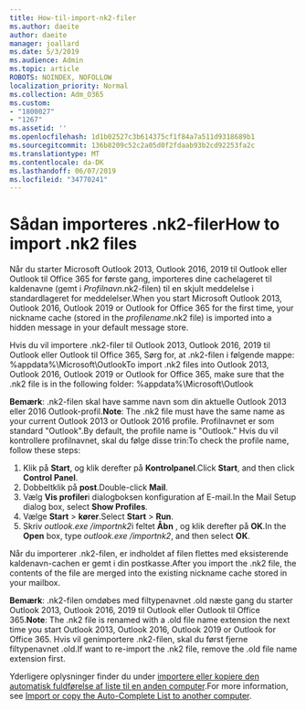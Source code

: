 ```yaml
---
title: How-til-import-nk2-filer
ms.author: daeite
author: daeite
manager: joallard
ms.date: 5/3/2019
ms.audience: Admin
ms.topic: article
ROBOTS: NOINDEX, NOFOLLOW
localization_priority: Normal
ms.collection: Adm_O365
ms.custom:
- "1800027"
- "1267"
ms.assetid: ''
ms.openlocfilehash: 1d1b02527c3b614375cf1f84a7a511d9318689b1
ms.sourcegitcommit: 136b8209c52c2a05d0f2fdaab93b2cd92253fa2c
ms.translationtype: MT
ms.contentlocale: da-DK
ms.lasthandoff: 06/07/2019
ms.locfileid: "34770241"
---
```

# <a name="how-to-import-nk2-files"></a><span data-ttu-id="c6950-102">Sådan importeres .nk2-filer</span><span class="sxs-lookup"><span data-stu-id="c6950-102">How to import .nk2 files</span></span> 

<span data-ttu-id="c6950-103">Når du starter Microsoft Outlook 2013, Outlook 2016, 2019 til Outlook eller Outlook til Office 365 for første gang, importeres dine cachelageret til kaldenavne (gemt i *Profilnavn*.nk2-filen) til en skjult meddelelse i standardlageret for meddelelser.</span><span class="sxs-lookup"><span data-stu-id="c6950-103">When you start Microsoft Outlook 2013, Outlook 2016, Outlook 2019 or Outlook for Office 365 for the first time, your nickname cache (stored in the *profilename*.nk2 file) is imported into a hidden message in your default message store.</span></span>

<span data-ttu-id="c6950-104">Hvis du vil importere .nk2-filer til Outlook 2013, Outlook 2016, 2019 til Outlook eller Outlook til Office 365, Sørg for, at .nk2-filen i følgende mappe: %appdata%\Microsoft\Outlook</span><span class="sxs-lookup"><span data-stu-id="c6950-104">To import .nk2 files into Outlook 2013, Outlook 2016, Outlook 2019 or Outlook for Office 365, make sure that the .nk2 file is in the following folder: %appdata%\Microsoft\Outlook</span></span>

<span data-ttu-id="c6950-105">**Bemærk**: .nk2-filen skal have samme navn som din aktuelle Outlook 2013 eller 2016 Outlook-profil.</span><span class="sxs-lookup"><span data-stu-id="c6950-105">**Note**: The .nk2 file must have the same name as your current Outlook 2013 or Outlook 2016 profile.</span></span> <span data-ttu-id="c6950-106">Profilnavnet er som standard "Outlook".</span><span class="sxs-lookup"><span data-stu-id="c6950-106">By default, the profile name is "Outlook."</span></span> <span data-ttu-id="c6950-107">Hvis du vil kontrollere profilnavnet, skal du følge disse trin:</span><span class="sxs-lookup"><span data-stu-id="c6950-107">To check the profile name, follow these steps:</span></span> 
1. <span data-ttu-id="c6950-108">Klik på **Start**, og klik derefter på **Kontrolpanel**.</span><span class="sxs-lookup"><span data-stu-id="c6950-108">Click **Start**, and then click **Control Panel**.</span></span>
2. <span data-ttu-id="c6950-109">Dobbeltklik på **post**.</span><span class="sxs-lookup"><span data-stu-id="c6950-109">Double-click **Mail**.</span></span>
3. <span data-ttu-id="c6950-110">Vælg **Vis profiler**i dialogboksen konfiguration af E-mail.</span><span class="sxs-lookup"><span data-stu-id="c6950-110">In the Mail Setup dialog box, select **Show Profiles**.</span></span>
4. <span data-ttu-id="c6950-111">Vælge **Start** > **kører**.</span><span class="sxs-lookup"><span data-stu-id="c6950-111">Select **Start** > **Run**.</span></span>
5. <span data-ttu-id="c6950-112">Skriv *outlook.exe /importnk2*i feltet **Åbn** , og klik derefter på **OK**.</span><span class="sxs-lookup"><span data-stu-id="c6950-112">In the **Open** box, type *outlook.exe /importnk2*, and then select **OK**.</span></span> 

<span data-ttu-id="c6950-113">Når du importerer .nk2-filen, er indholdet af filen flettes med eksisterende kaldenavn-cachen er gemt i din postkasse.</span><span class="sxs-lookup"><span data-stu-id="c6950-113">After you import the .nk2 file, the contents of the file are merged into the existing nickname cache stored in your mailbox.</span></span>

<span data-ttu-id="c6950-114">**Bemærk**: .nk2-filen omdøbes med filtypenavnet .old næste gang du starter Outlook 2013, Outlook 2016, 2019 til Outlook eller Outlook til Office 365.</span><span class="sxs-lookup"><span data-stu-id="c6950-114">**Note**: The .nk2 file is renamed with a .old file name extension the next time you start Outlook 2013, Outlook 2016, Outlook 2019 or Outlook for Office 365.</span></span> <span data-ttu-id="c6950-115">Hvis vil genimportere .nk2-filen, skal du først fjerne filtypenavnet .old.</span><span class="sxs-lookup"><span data-stu-id="c6950-115">If want to re-import the .nk2 file, remove the .old file name extension first.</span></span>

<span data-ttu-id="c6950-116">Yderligere oplysninger finder du under [importere eller kopiere den automatisk fuldførelse af liste til en anden computer](https://support.microsoft.com/help/2806550/how-to-import-nk2-files-into-outlook%).</span><span class="sxs-lookup"><span data-stu-id="c6950-116">For more information, see [Import or copy the Auto-Complete List to another computer](https://support.microsoft.com/help/2806550/how-to-import-nk2-files-into-outlook%).</span></span>
